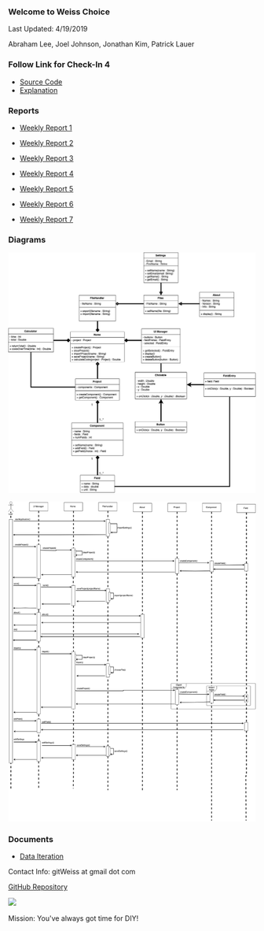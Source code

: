 ### Welcome to Weiss Choice

Last Updated: 4/19/2019

Abraham Lee, Joel Johnson, Jonathan Kim, Patrick Lauer

### Follow Link for Check-In 4
- [Source Code](https://github.com/weisschoice/TCSS360/tree/master/DIWeiss/src)
- [Explanation](https://github.com/weisschoice/TCSS360/blob/master/projectIntro.txt)

### Reports
- [Weekly Report 1](https://docs.google.com/document/d/1vAGWFiGAKOSYgYsKJ74FUjZMjOtJ_mKQu0alkFLa7Rw/edit?usp=sharing)

- [Weekly Report 2](https://docs.google.com/document/d/1yaF6vYaqXkgNQSrOFUe3MgNbP6m6a_YV6QVfxC2T6Ms/edit?usp=sharing)

- [Weekly Report 3](https://docs.google.com/document/d/1LH7Sttu0OpNScl9lsAlEoQnWp7ZDqMF8h49HlRG_6n4/edit?usp=sharing)

- [Weekly Report 4](https://docs.google.com/document/d/1hUTV5WDdVGqZ0s3ik9XVQUJRUgkesgf8_SCvyY9wlIU/edit?usp=sharing)

- [Weekly Report 5](https://docs.google.com/document/d/1sRcizDf9fxha86zghte-8BqfSSeo0giJIpzwP-pjwds/edit?usp=sharing)

- [Weekly Report 6](https://docs.google.com/document/d/1HTXX_nXL-VrSY5l5I6PQslPTUbq3Jj00hU_htCZah1E/edit?usp=sharing)

- [Weekly Report 7](https://docs.google.com/document/d/1xiiDFwSxP60qfRRIUXZCVgg3Xl16UuFECg4V1PeMTLQ/edit?usp=sharing)

### Diagrams
![](/img/UML_new.png)

![](/img/Sequence_new.png)

### Documents
- [Data Iteration](https://docs.google.com/document/d/1NDqPITFNAr8lgCFhOfkdNT-zrHUJTx1055Dd4HKYHI0/edit?usp=sharing)

Contact Info: gitWeiss at gmail dot com

[GitHub Repository](https://github.com/weisschoice/TCSS360)


![](/img/merge.gif)

Mission: You've always got time for DIY!
